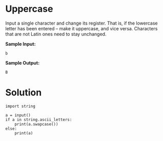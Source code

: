# Uppercase
Input a single character and change its register. That is, if the lowercase letter has been entered – make it uppercase, and vice versa. Characters that are not Latin ones need to stay unchanged.

**Sample Input:**
```
b
```
**Sample Output:**
```
B
```

# Solution
```
import string

a = input()
if a in string.ascii_letters:
    print(a.swapcase())
else:
    print(a)
```